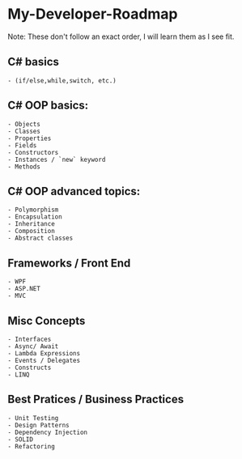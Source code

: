 # My-Developer-Roadmap

Note: These don't follow an exact order, I will learn them as I see fit.

## C# basics 
    - (if/else,while,switch, etc.) 

## C# OOP basics: 
    - Objects
    - Classes
    - Properties
    - Fields
    - Constructors 
    - Instances / `new` keyword
    - Methods

## C# OOP advanced topics: 
    - Polymorphism
    - Encapsulation
    - Inheritance
    - Composition
    - Abstract classes


## Frameworks / Front End
    - WPF 
    - ASP.NET
    - MVC 


## Misc Concepts 
    - Interfaces
    - Async/ Await
    - Lambda Expressions
    - Events / Delegates
    - Constructs
    - LINQ


## Best Pratices / Business Practices 
    - Unit Testing
    - Design Patterns
    - Dependency Injection
    - SOLID 
    - Refactoring
